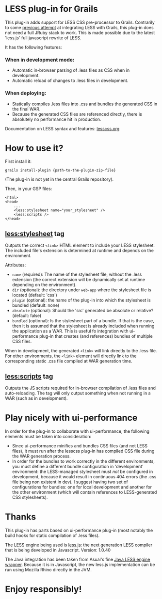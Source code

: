 # LESS plug-in for Grails

This plug-in adds support for LESS CSS pre-processor to Grails. Contrarily to some [previous attempt](http://johnnywey.wordpress.com/2010/03/02/grails-less-css-plugin/)
at integrating LESS with Grails, this plug-in does not need a full JRuby stack to work. This is made possible due to the latest
'less.js' full javascript rewrite of LESS.

It has the following features:

### When in development mode:
 * Automatic in-browser parsing of .less files as CSS when in development.
 * Automatic reload of changes to .less files in development.

### When deploying:
 * Statically compiles .less files into .css and bundles the generated CSS in the final WAR.
 * Because the generated CSS files are referenced directly, there is absolutely no performance hit in production.

Documentation on LESS syntax and features: [lesscss.org](http://lesscss.org)


# How to use it?

First install it:

    grails install-plugin {path-to-the-plugin-zip-file}

(The plug-in is not yet in the central Grails repository).

Then, in your GSP files:

    <html>
    <head>
        ...
        <less:stylesheet name="your_stylesheet" />
        <less:scripts />
    </head>


## <less:stylesheet> tag

Outputs the correct `<link>` HTML element to include your LESS stylesheet.
The included file's extension is determined at runtime and depends on the environment.

Attributes:

  * `name` (required): The name of the stylesheet file, without the .less extension (the correct extension will be dynamically
  set at runtime depending on the environment).
  * `dir` (optional): the directory under `web-app` where the stylesheet file is located (default: 'css')
  * `plugin` (optional): the name of the plug-in into which the stylesheet is bundled (default: none)
  * `absolute` (optional): Should the 'src' generated be absolute or relative? (default: false)
  * `bundled` (optional): Is the stylesheet part of a bundle. If that is the case, then it is assumed that
  the stylesheet is already included when running the application as a WAR. This is useful fo
  integration with ui-performance plug-in that creates (and references) bundles of multiple CSS files.

When in development, the generated `<link>` will link directly to the .less file.
For other environments, the `<link>` element will directly link to the corresponding static .css file
compiled at WAR generation time.

## <less:scripts> tag

Outputs the JS scripts required for in-browser compilation of .less files and auto-reloading.
The tag will only output something when not running in a WAR (such as in development).

# Play nicely with ui-performance

In order for the plug-in to collaborate with ui-performance, the following elements must be taken
into consideration:

 * Since ui-performance minifies and bundles CSS files (and not LESS files), it must run after the lesscss plug-in has
 compiled CSS file during the WAR generation process.
 * In order for the bundles to work correctly in the different environments, you must define a different
 bundle configuration in 'development' environment: the LESS-managed stylesheet must *not* be configured in
 development, because it would result in continuous 404 errors (the .css file being non existent in dev).
 I suggest having two set of configurations for bundles: one for local development and another for the other
 environment (which will contain references to LESS-generated CSS stylesheets).


# Thanks

This plug-in has parts based on ui-performance plug-in (most notably the build hooks for static compilation of .less files).

The LESS engine being used is [less.js](https://github.com/cloudhead/less.js/tree/): the next generation LESS compiler that is being developed in Javascript.
Version: 1.0.40

The Java integration has been taken from Asual's fine [Java LESS engine wrapper](https://github.com/asual/lesscss-engine).
Because it is in Javascript, the new less.js implementation can be run using Mozilla Rhino directly in the JVM.

# Enjoy responsibly!
